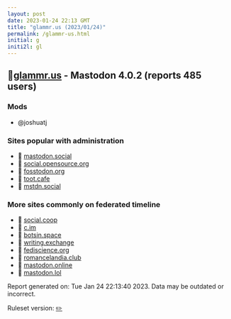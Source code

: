 ```yaml
---
layout: post
date: 2023-01-24 22:13 GMT
title: "glammr.us (2023/01/24)"
permalink: /glammr-us.html
initial: g
initi2l: gl
---
```


## 🐘[glammr.us](https://glammr.us) - Mastodon 4.0.2 (reports 485 users)

### Mods
 * @joshuatj

### Sites popular with administration

* 🐘 [mastodon.social](/mastodon-social.html)
* 🐘 [social.opensource.org](/social-opensource-org.html)
* 🐘 [fosstodon.org](/fosstodon-org.html)
* 🐘 [toot.cafe](/toot-cafe.html)
* 🐘 [mstdn.social](/mstdn-social.html)

### More sites commonly on federated timeline

* 🐘 [social.coop](/social-coop.html)
* 🐘 [c.im](/c-im.html)
* 🐘 [botsin.space](/botsin-space.html)
* 🐘 [writing.exchange](/writing-exchange.html)
* 🐘 [fediscience.org](/fediscience-org.html)
* 🐘 [romancelandia.club](/romancelandia-club.html)
* 🐘 [mastodon.online](/mastodon-online.html)
* 🐘 [mastodon.lol](/mastodon-lol.html)

Report generated on: Tue Jan 24 22:13:40 2023. Data may be outdated or incorrect.

Ruleset version: [✏️](/version-pencil)
